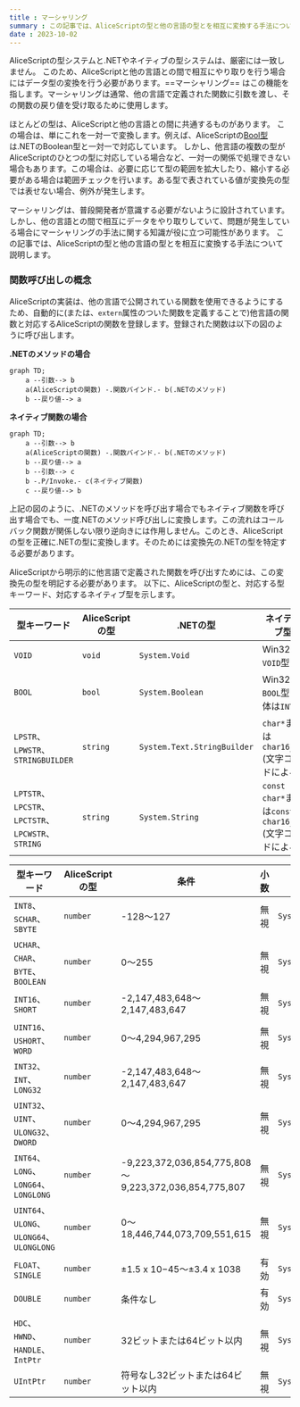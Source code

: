 ```yaml
---
title : マーシャリング
summary : この記事では、AliceScriptの型と他の言語の型とを相互に変換する手法について説明します。
date : 2023-10-02
---
```


AliceScriptの型システムと.NETやネイティブの型システムは、厳密には一致しません。
このため、AliceScriptと他の言語との間で相互にやり取りを行う場合にはデータ型の変換を行う必要があります。==マーシャリング== はこの機能を指します。マーシャリングは通常、他の言語で定義された関数に引数を渡し、その関数の戻り値を受け取るために使用します。

ほとんどの型は、AliceScriptと他の言語との間に共通するものがあります。
この場合は、単にこれを一対一で変換します。例えば、AliceScriptの[Bool型](../api/bool/index.md)は.NETのBoolean型と一対一で対応しています。
しかし、他言語の複数の型がAliceScriptのひとつの型に対応している場合など、一対一の関係で処理できない場合もあります。この場合は、必要に応じて型の範囲を拡大したり、縮小する必要がある場合は範囲チェックを行います。ある型で表されている値が変換先の型では表せない場合、例外が発生します。

マーシャリングは、普段開発者が意識する必要がないように設計されています。
しかし、他の言語との間で相互にデータをやり取りしていて、問題が発生している場合にマーシャリングの手法に関する知識が役に立つ可能性があります。
この記事では、AliceScriptの型と他の言語の型とを相互に変換する手法について説明します。

### 関数呼び出しの概念

AliceScriptの実装は、他の言語で公開されている関数を使用できるようにするため、自動的に(または、`extern`属性のついた関数を定義することで)他言語の関数と対応するAliceScriptの関数を登録します。登録された関数は以下の図のように呼び出します。

**.NETのメソッドの場合**

```mermaid
graph TD;
    a --引数--> b
    a(AliceScriptの関数) -.関数バインド.- b(.NETのメソッド)
    b --戻り値--> a
```

**ネイティブ関数の場合**

```mermaid
graph TD;
    a --引数--> b
    a(AliceScriptの関数) -.関数バインド.- b(.NETのメソッド)
    b --戻り値--> a
    b --引数--> c
    b -.P/Invoke.- c(ネイティブ関数)
    c --戻り値--> b
```

上記の図のように、.NETのメソッドを呼び出す場合でもネイティブ関数を呼び出す場合でも、一度.NETのメソッド呼び出しに変換します。この流れはコールバック関数が関係しない限り逆向きには作用しません。このとき、AliceScriptの型を正確に.NETの型に変換します。そのためには変換先の.NETの型を特定する必要があります。

AliceScriptから明示的に他言語で定義された関数を呼び出すためには、この変換先の型を明記する必要があります。
以下に、AliceScriptの型と、対応する型キーワード、対応するネイティブ型を示します。

|型キーワード|AliceScriptの型|.NETの型|ネイティブ型|
|--|--|--|--|
|`VOID`|`void`|`System.Void`|Win32の`VOID`型|
|`BOOL`|`bool`|`System.Boolean`|Win32の`BOOL`型(実体は`INT`)|
|`LPSTR`、`LPWSTR`、`STRINGBUILDER`|`string`|`System.Text.StringBuilder`|`char*`または`char16_t*`(文字コードによる)|
|`LPTSTR`、`LPCSTR`、`LPCTSTR`、`LPCWSTR`、`STRING`|`string`|`System.String`|`const char*`または`const char16_t*`(文字コードによる)|

|型キーワード|AliceScriptの型|条件|小数|.NETの型|ネイティブ型|
|--|--|--|--|--|--|
|`INT8`、`SCHAR`、`SBYTE`|`number`|-128～127|無視|`System.SByte`|`int8_t`|
|`UCHAR`、`CHAR`、`BYTE`、`BOOLEAN`|`number`|0～255|無視|`System.Byte`|`uint8_t`|
|`INT16`、`SHORT`|`number`|-2,147,483,648～2,147,483,647|無視|`System.Int16`|`int16_t`|
|`UINT16`、`USHORT`、`WORD`|`number`|0～4,294,967,295|無視|`System.UInt16`|`uint16_t`|
|`INT32`、`INT`、`LONG32`|`number`|-2,147,483,648～2,147,483,647|無視|`System.Int32`|`int32_t`|
|`UINT32`、`UINT`、`ULONG32`、`DWORD`|`number`|0～4,294,967,295|無視|`System.UInt32`|`uint32_t`|
|`INT64`、`LONG`、`LONG64`、`LONGLONG`|`number`|-9,223,372,036,854,775,808～9,223,372,036,854,775,807|無視|`System.Int64`|`int64_t`|
|`UINT64`、`ULONG`、`ULONG64`、`ULONGLONG`|`number`|0～18,446,744,073,709,551,615|無視|`System.UInt64`|`uint64_t`|
|`FLOAT`、`SINGLE`|`number`|±1.5 x 10−45～±3.4 x 1038|有効|`System.Short`|Win32の`SINGLE`型|
|`DOUBLE`|`number`|条件なし|有効|`System.Double`|Win32の`DOUBLE`型|
|`HDC`、`HWND`、`HANDLE`、`IntPtr`|`number`|32ビットまたは64ビット以内|無視|`System.IntPtr`|`intptr_t`|
|`UIntPtr`|`number`|符号なし32ビットまたは64ビット以内|無視|`System.UIntPtr`|`uintptr_t`|